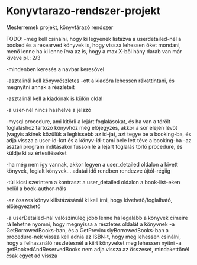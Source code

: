 # Konyvtarazo-rendszer-projekt
Mesterremek projekt, könyvtárazó rendszer


TODO:
-meg kell csinálni, hogy ki legyenek listázva a userdetailed-nél a booked és a researved könyvek is, hogy vissza lehessen őket mondani, menő lenne ha ki lenne írva az is, hogy a max X-ből hány darab van már kivéve pl.: 2/3

-mindenben keresés a navbar keresővel

-asztalinál kell könyvrészletes
    -ott a kiadóra lehessen rákattintani, és megnyitni annak a részleteit

-asztalinál kell a kiadónak is külön oldal

-a user-nél nincs hashelve a jelszó

-mysql procedure, ami kitörli a lejárt foglalásokat, és ha van a törölt foglaláshoz tartozó könyvhöz még előjegyzés, akkor a sor elején lévőt (vagyis akinek közülük a legkissebb az id-ja), azt tegye be a booking-ba, és adja vissza a user-id-kat és a könyv-id-t ami bele lett téve a booking-ba
-az asztali program indításakor fusson le a lejárt foglalás törlő procedure, és küldje ki az értesítéseket

-ha még nem így vannak, akkor legyen a user_detailed oldalon a kivett könyvek, foglalt könyvek... adatai idő rendben rendezve újtól-régiig

-túl kicsi szerintem a kontraszt a user_detailed oldalon a book-list-eken belül a book-author-náls


-az összes könyv kilistázásánál ki kell írni, hogy kivehető/foglalható, előjegyezhető

-a userDetailed-nál valószínűleg jobb lenne ha legalább a könyvek címeire rá lehetne nyomni, hogy megnyissa a részletes oldalát a könyvnek
-a GetBorrowedBooks-ban, és a GetPreviouslyBorrowedBooks-ban a procedure-nek vissza kell adnia az ISBN-t, hogy meg lehessen csinálni, hogy a felhasználó részletesnél a kiírt könyveket meg lehessen nyitni
-a getBookedAndReservedBooks nem adja vissza az összeset, mindakettőnél csak egyet ad vissza